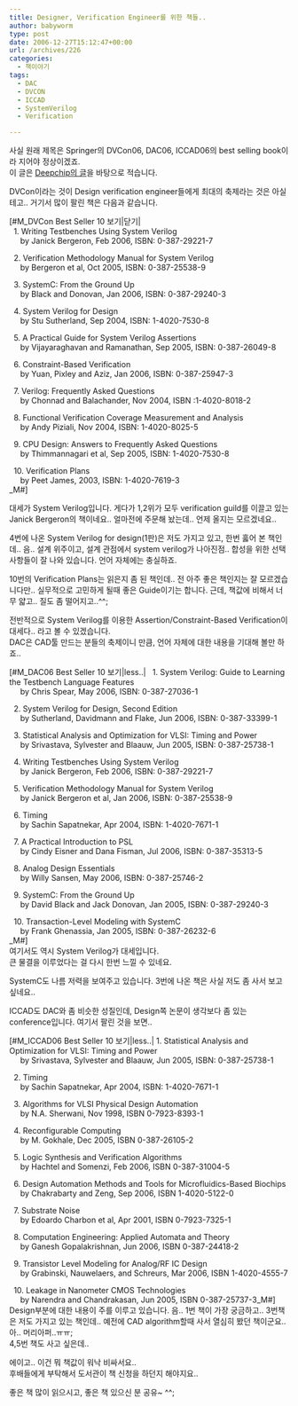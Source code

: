 ```yaml
---
title: Designer, Verification Engineer를 위한 책들..
author: babyworm
type: post
date: 2006-12-27T15:12:47+00:00
url: /archives/226
categories:
  - 책이야기
tags:
  - DAC
  - DVCON
  - ICCAD
  - SystemVerilog
  - Verification

---
```

사실 원래 제목은 Springer의 DVCon06, DAC06, ICCAD06의 best selling book이라 지어야 정상이겠죠.  
이 글은 <A href="http://www.deepchip.com/wiretap/061219.html" target=_blank>Deepchip의 글</A>을 바탕으로 적습니다. 

DVCon이라는 것이 Design verification engineer들에게 최대의 축제라는 것은 아실테고.. 거기서 많이 팔린 책은 다음과 같습니다. 

[#M_DVCon Best Seller 10 보기|닫기|  
&nbsp; 1. Writing Testbenches Using System Verilog  
&nbsp; &nbsp;&nbsp; by Janick Bergeron, Feb 2006, ISBN: 0-387-29221-7

&nbsp; 2. Verification Methodology Manual for System Verilog  
&nbsp; &nbsp;&nbsp; by Bergeron et al, Oct 2005, ISBN: 0-387-25538-9

&nbsp; 3. SystemC: From the Ground Up  
&nbsp; &nbsp;&nbsp; by Black and Donovan, Jan 2006, ISBN: 0-387-29240-3

&nbsp; 4. System Verilog for Design  
&nbsp; &nbsp;&nbsp; by Stu Sutherland, Sep 2004, ISBN: 1-4020-7530-8

&nbsp; 5. A Practical Guide for System Verilog Assertions  
&nbsp; &nbsp;&nbsp; by Vijayaraghavan and Ramanathan, Sep 2005, ISBN: 0-387-26049-8

&nbsp; 6. Constraint-Based Verification  
&nbsp; &nbsp;&nbsp; by Yuan, Pixley and Aziz, Jan 2006, ISBN: 0-387-25947-3

&nbsp; 7. Verilog: Frequently Asked Questions  
&nbsp; &nbsp;&nbsp; by Chonnad and Balachander, Nov 2004, ISBN :1-4020-8018-2

&nbsp; 8. Functional Verification Coverage Measurement and Analysis  
&nbsp; &nbsp;&nbsp; by Andy Piziali, Nov 2004, ISBN: 1-4020-8025-5

&nbsp; 9. CPU Design: Answers to Frequently Asked Questions  
&nbsp; &nbsp;&nbsp; by Thimmannagari et al, Sep 2005, ISBN: 1-4020-7530-8

&nbsp; 10. Verification Plans  
&nbsp; &nbsp;&nbsp; by Peet James, 2003, ISBN: 1-4020-7619-3  
_M#]

대세가 System Verilog입니다. 게다가 1,2위가 모두 verification guild를 이끌고 있는 Janick Bergeron의 책이네요.. 얼마전에 주문해 놨는데.. 언제 올지는 모르겠네요.. 

4번에 나온 System Verilog for design(1판)은 저도 가지고 있고, 한번 훓어 본 책인데.. 음.. 설계 위주이고, 설계 관점에서 system verilog가 나아진점.. 합성을 위한 선택사항들이 잘 나와 있습니다. 언어 자체에는 충실하죠.

10번의 Verification Plans는 읽은지 좀 된 책인데.. 전 아주 좋은 책인지는 잘 모르겠습니다만.. 실무적으로 고민하게 될때 좋은 Guide이기는 합니다. 근데, 책값에 비해서 너무 얇고.. 질도 좀 떨어지고..^^; 

전반적으로 System Verilog를 이용한 Assertion/Constraint-Based Verification이 대세다.. 라고 볼 수 있겠습니다.  
DAC은 CAD툴 만드는 분들의 축제이니 만큼, 언어 자체에 대한 내용을 기대해 볼만 하죠..

[#M_DAC06 Best Seller 10 보기|less..| &nbsp; 1. System Verilog: Guide to Learning the Testbench Language Features  
&nbsp; &nbsp;&nbsp; by Chris Spear, May 2006, ISBN: 0-387-27036-1

&nbsp; 2. System Verilog for Design, Second Edition  
&nbsp; &nbsp;&nbsp; by Sutherland, Davidmann and Flake, Jun 2006, ISBN: 0-387-33399-1

&nbsp; 3. Statistical Analysis and Optimization for VLSI: Timing and Power  
&nbsp; &nbsp;&nbsp; by Srivastava, Sylvester and Blaauw, Jun 2005, ISBN: 0-387-25738-1

&nbsp; 4. Writing Testbenches Using System Verilog  
&nbsp; &nbsp;&nbsp; by Janick Bergeron, Feb 2006, ISBN: 0-387-29221-7

&nbsp; 5. Verification Methodology Manual for System Verilog  
&nbsp; &nbsp;&nbsp; by Janick Bergeron et al, Jan 2006, ISBN: 0-387-25538-9

&nbsp; 6. Timing  
&nbsp; &nbsp;&nbsp; by Sachin Sapatnekar, Apr 2004, ISBN: 1-4020-7671-1

&nbsp; 7. A Practical Introduction to PSL  
&nbsp; &nbsp;&nbsp; by Cindy Eisner and Dana Fisman, Jul 2006, ISBN: 0-387-35313-5

&nbsp; 8. Analog Design Essentials  
&nbsp; &nbsp;&nbsp; by Willy Sansen, May 2006, ISBN: 0-387-25746-2

&nbsp; 9. SystemC: From the Ground Up  
&nbsp; &nbsp;&nbsp; by David Black and Jack Donovan, Jan 2005, ISBN: 0-387-29240-3

&nbsp; 10. Transaction-Level Modeling with SystemC  
&nbsp; &nbsp;&nbsp; by Frank Ghenassia, Jan 2005, ISBN: 0-387-26232-6  
_M#]  
여기서도 역시 System Verilog가 대세입니다.  
큰 물결을 이루었다는 걸 다시 한번 느낄 수 있네요.

SystemC도 나름 저력을 보여주고 있습니다. 3번에 나온 책은 사실 저도 좀 사서 보고 싶네요..

ICCAD도 DAC와 좀 비슷한 성질인데, Design쪽 논문이 생각보다 좀 있는 conference입니다. 여기서 팔린 것을 보면.. 

[#M_ICCAD06 Best Seller 10 보기|less..| 1. Statistical Analysis and Optimization for VLSI: Timing and Power  
&nbsp; &nbsp;&nbsp; by Srivastava, Sylvester and Blaauw, Jun 2005, ISBN: 0-387-25738-1

&nbsp; 2. Timing  
&nbsp; &nbsp;&nbsp; by Sachin Sapatnekar, Apr 2004, ISBN: 1-4020-7671-1

&nbsp; 3. Algorithms for VLSI Physical Design Automation  
&nbsp; &nbsp;&nbsp; by N.A. Sherwani, Nov 1998, ISBN 0-7923-8393-1

&nbsp; 4. Reconfigurable Computing  
&nbsp; &nbsp;&nbsp; by M. Gokhale, Dec 2005, ISBN 0-387-26105-2

&nbsp; 5. Logic Synthesis and Verification Algorithms  
&nbsp; &nbsp;&nbsp; by Hachtel and Somenzi, Feb 2006, ISBN 0-387-31004-5

&nbsp; 6. Design Automation Methods and Tools for Microfluidics-Based Biochips  
&nbsp; &nbsp;&nbsp; by Chakrabarty and Zeng, Sep 2006, ISBN 1-4020-5122-0

&nbsp; 7. Substrate Noise  
&nbsp; &nbsp;&nbsp; by Edoardo Charbon et al, Apr 2001, ISBN 0-7923-7325-1

&nbsp; 8. Computation Engineering: Applied Automata and Theory  
&nbsp; &nbsp;&nbsp; by Ganesh Gopalakrishnan, Jun 2006, ISBN 0-387-24418-2

&nbsp; 9. Transistor Level Modeling for Analog/RF IC Design  
&nbsp; &nbsp;&nbsp; by Grabinski, Nauwelaers, and Schreurs, Mar 2006, ISBN 1-4020-4555-7

&nbsp; 10. Leakage in Nanometer CMOS Technologies  
&nbsp; &nbsp;&nbsp; by Narendra and Chandrakasan, Jun 2005, ISBN 0-387-25737-3_M#]  
Design부분에 대한 내용이 주를 이루고 있습니다. 음.. 1번 책이 가장 궁금하고.. 3번책은 저도 가지고 있는 책인데.. 예전에 CAD algorithm할때 사서 열심히 봤던 책이군요.. 아.. 머리아퍼..ㅠㅠ;  
4,5번 책도 사고 싶은데.. 

에이고.. 이건 뭐 책값이 워낙 비싸서요..  
후배들에게 부탁해서 도서관이 책 신청을 하던지 해야지요..

좋은 책 많이 읽으시고, 좋은 책 있으신 분 공유~ ^^;